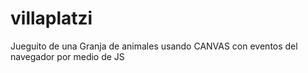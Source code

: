 # villaplatzi
Jueguito de una Granja de animales usando CANVAS con eventos del navegador por medio de JS

